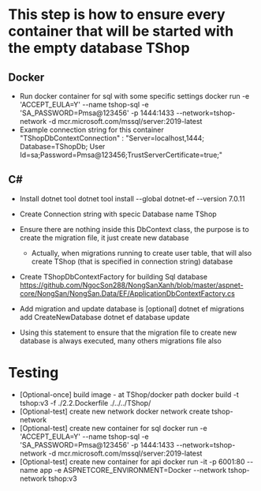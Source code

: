 # This step is how to ensure every container that will be started with the empty database TShop

## Docker
- Run docker container for sql with some specific settings
    docker run -e 'ACCEPT_EULA=Y'  --name tshop-sql -e 'SA_PASSWORD=Pmsa@123456' -p 1444:1433 --network=tshop-network -d mcr.microsoft.com/mssql/server:2019-latest
- Example connection string for this container
    "TShopDbContextConnection" : "Server=localhost,1444; Database=TShopDb; User Id=sa;Password=Pmsa@123456;TrustServerCertificate=true;"


## C#
- Install dotnet tool
    dotnet tool install --global dotnet-ef --version 7.0.11
- Create Connection string with specic Database name TShop
- Ensure there are nothing inside this DbContext class, the purpose is to create the migration file, it just create new database
    - Actually, when migrations running to create user table, that will also create TShop (that is specified in connection string) database
- Create TShopDbContextFactory for building Sql database 
    https://github.com/NgocSon288/NongSanXanh/blob/master/aspnet-core/NongSan/NongSan.Data/EF/ApplicationDbContextFactory.cs
- Add migration and update database is [optional]
    dotnet ef migrations add CreateNewDatabase
    dotnet ef database update

- Using this statement to ensure that the migration file to create new database is always executed, many others migrations file also
    <!-- using (var scope = app.Services.CreateScope())
    {
        var services = scope.ServiceProvider;
        var context = services.GetRequiredService<TShopDbContext>();    
        await context.Database.MigrateAsync();
    } -->

# Testing
- [Optional-once] build image - at TShop/docker path
    docker build -t tshop:v3 -f ./2.2.Dockerfile ./../../TShop/ 
- [Optional-test] create new network
    docker network create tshop-network
- [Optional-test] create new container for sql
    docker run -e 'ACCEPT_EULA=Y'  --name tshop-sql -e 'SA_PASSWORD=Pmsa@123456' -p 1444:1433 --network=tshop-network -d mcr.microsoft.com/mssql/server:2019-latest
- [Optional-test] create new container for api
    docker run -it -p 6001:80 --name app -e ASPNETCORE_ENVIRONMENT=Docker --network tshop-network tshop:v3